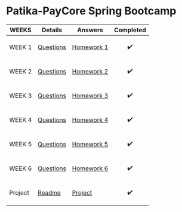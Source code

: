 # Patika-PayCore Spring Bootcamp


|  WEEKS   | Details              | Answers |Completed|
|----------|----------------------|---------|---------|
| WEEK 1   |[Questions](https://github.com/Patika-PayCore-BootCamp-Organization/hw-1-Enummethod/blob/main/readme.md)|[Homework 1](https://github.com/Patika-PayCore-BootCamp-Organization/hw-1-Enummethod/blob/989c1ff2c99ab7e686c0c2f99a1958311618e442/Homework-1.pdf)|<p align="center">:heavy_check_mark:|   
| WEEK 2   |[Questions](https://github.com/Patika-PayCore-BootCamp-Organization/hw-2-Enummethod/blob/main/readme.md)|[Homework 2](https://github.com/Patika-PayCore-BootCamp-Organization/hw-2-Enummethod/blob/3ebe589ccb933468e28db84b92c50fa86349a65e/Homework-2.pdf)|<p align="center">:heavy_check_mark:|  
| WEEK 3   |[Questions](https://github.com/Patika-PayCore-BootCamp-Organization/hw-3-Enummethod/blob/main/README.md)|[Homework 3](https://github.com/Patika-PayCore-BootCamp-Organization/hw-3-Enummethod/blob/66cd84904a85457d6454a5a494b2853f9397582f/Homework-3.pdf)|<p align="center">:heavy_check_mark:|  
| WEEK 4   |[Questions](https://github.com/Patika-PayCore-BootCamp-Organization/hw-4-Enummethod/blob/main/readme.md)|[Homework 4](https://github.com/Patika-PayCore-BootCamp-Organization/hw-4-Enummethod/blob/1390875d24a48c0a35dcda4361db4bbc7a73a2ed/Homework-4.pdf)|<p align="center">:heavy_check_mark:|       
| WEEK 5   |[Questions](https://github.com/Patika-PayCore-BootCamp-Organization/hw-5-Enummethod/blob/main/readme.md)|[Homework 5](https://github.com/Patika-PayCore-BootCamp-Organization/hw-5-Enummethod/blob/main/Homework-5.pdf)|<p align="center">:heavy_check_mark:|   
| WEEK 6   |[Questions](https://github.com/Patika-PayCore-BootCamp-Organization/hw-6-Enummethod/blob/main/readme.md)|[Homework 6](https://github.com/Patika-PayCore-BootCamp-Organization/hw-6-Enummethod/blob/main/Homework-6.pdf)|<p align="center">:heavy_check_mark:|
| Project  |[Readme](https://github.com/Enummethod/Patika_Paycore_Project/blob/main/readme.pdf)|[Project](https://github.com/Enummethod/Patika_Paycore_Project)|<p align="center">:heavy_check_mark:| 

